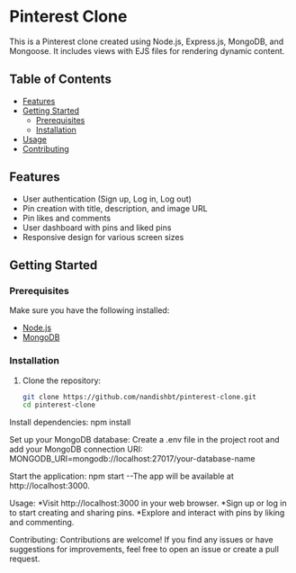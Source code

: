 # Pinterest Clone

This is a Pinterest clone created using Node.js, Express.js, MongoDB, and Mongoose. It includes views with EJS files for rendering dynamic content.

## Table of Contents

- [Features](#features)
- [Getting Started](#getting-started)
  - [Prerequisites](#prerequisites)
  - [Installation](#installation)
- [Usage](#usage)
- [Contributing](#contributing)


## Features

- User authentication (Sign up, Log in, Log out)
- Pin creation with title, description, and image URL
- Pin likes and comments
- User dashboard with pins and liked pins
- Responsive design for various screen sizes

## Getting Started

### Prerequisites

Make sure you have the following installed:

- [Node.js](https://nodejs.org/)
- [MongoDB](https://www.mongodb.com/try/download/community)

### Installation

1. Clone the repository:

   ```bash
   git clone https://github.com/nandishbt/pinterest-clone.git
   cd pinterest-clone


Install dependencies:
    npm install


Set up your MongoDB database:
    Create a .env file in the project root and add your MongoDB connection URI:
        MONGODB_URI=mongodb://localhost:27017/your-database-name


Start the application:
    npm start
    --The app will be available at http://localhost:3000.


Usage:
*Visit http://localhost:3000 in your web browser.
*Sign up or log in to start creating and sharing pins.
*Explore and interact with pins by liking and commenting.


Contributing:
Contributions are welcome! If you find any issues or have suggestions for improvements, feel free to open an issue or create a pull request.

